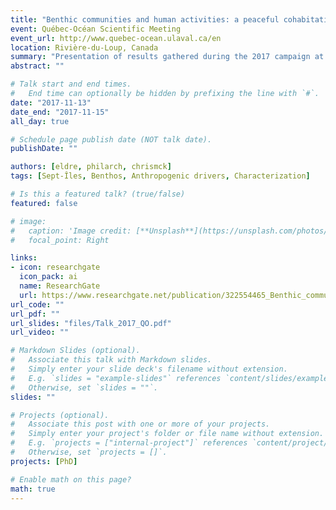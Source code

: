 ```yaml
---
title: "Benthic communities and human activities: a peaceful cohabitation?"
event: Québec-Océan Scientific Meeting
event_url: http://www.quebec-ocean.ulaval.ca/en
location: Rivière-du-Loup, Canada
summary: "Presentation of results gathered during the 2017 campaign at Sept-Îles."
abstract: ""

# Talk start and end times.
#   End time can optionally be hidden by prefixing the line with `#`.
date: "2017-11-13"
date_end: "2017-11-15"
all_day: true

# Schedule page publish date (NOT talk date).
publishDate: ""

authors: [eldre, philarch, chrismck]
tags: [Sept-Îles, Benthos, Anthropogenic drivers, Characterization]

# Is this a featured talk? (true/false)
featured: false

# image:
#   caption: 'Image credit: [**Unsplash**](https://unsplash.com/photos/bzdhc5b3Bxs)'
#   focal_point: Right

links:
- icon: researchgate
  icon_pack: ai
  name: ResearchGate
  url: https://www.researchgate.net/publication/322554465_Benthic_communities_of_Sept-Iles_and_human_activities_a_peaceful_cohabitation
url_code: ""
url_pdf: ""
url_slides: "files/Talk_2017_QO.pdf"
url_video: ""

# Markdown Slides (optional).
#   Associate this talk with Markdown slides.
#   Simply enter your slide deck's filename without extension.
#   E.g. `slides = "example-slides"` references `content/slides/example-slides.md`.
#   Otherwise, set `slides = ""`.
slides: ""

# Projects (optional).
#   Associate this post with one or more of your projects.
#   Simply enter your project's folder or file name without extension.
#   E.g. `projects = ["internal-project"]` references `content/project/deep-learning/index.md`.
#   Otherwise, set `projects = []`.
projects: [PhD]

# Enable math on this page?
math: true
---
```

